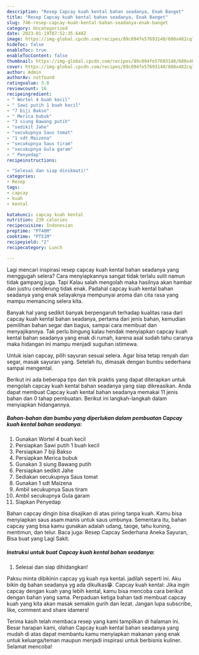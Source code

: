 ```yaml
---
description: "Resep Capcay kuah kental bahan seadanya, Enak Banget"
title: "Resep Capcay kuah kental bahan seadanya, Enak Banget"
slug: 746-resep-capcay-kuah-kental-bahan-seadanya-enak-banget
category: Uncategorized
date: 2023-01-19T07:52:35.648Z
image: https://img-global.cpcdn.com/recipes/89c094fe57693140/680x482cq70/capcay-kuah-kental-bahan-seadanya-foto-resep-utama.jpg
hideToc: false
enableToc: true
enableTocContent: false
thumbnail: https://img-global.cpcdn.com/recipes/89c094fe57693140/680x482cq70/capcay-kuah-kental-bahan-seadanya-foto-resep-utama.jpg
cover: https://img-global.cpcdn.com/recipes/89c094fe57693140/680x482cq70/capcay-kuah-kental-bahan-seadanya-foto-resep-utama.jpg
author: Admin
authorAv: notfound
ratingvalue: 3.8
reviewcount: 16
recipeingredient:
- " Wortel 4 buah kecil"
- " Sawi putih 1 buah kecil"
- "7 biji Bakso"
- " Merica bubuk"
- "3 siung Bawang putih"
- "sedikit Jahe"
- "secukupnya Saus tomat"
- "1 sdt Maizena"
- "secukupnya Saus tiram"
- "secukupnya Gula garam"
- " Penyedap"
recipeinstructions:

- "Selesai dan siap dinikmati!"
categories:
- Resep
tags:
- capcay
- kuah
- kental

katakunci: capcay kuah kental 
nutrition: 239 calories
recipecuisine: Indonesian
preptime: "PT40M"
cooktime: "PT51M"
recipeyield: "2"
recipecategory: Lunch

---
```



Lagi mencari inspirasi resep capcay kuah kental bahan seadanya yang menggugah selera? Cara menyiapkannya sangat tidak terlalu sulit namun tidak gampang juga. Tapi Kalau salah mengolah maka hasilnya akan hambar dan justru cenderung tidak enak. Padahal capcay kuah kental bahan seadanya yang enak selayaknya mempunyai aroma dan cita rasa yang mampu memancing selera kita.


Banyak hal yang sedikit banyak berpengaruh terhadap kualitas rasa dari capcay kuah kental bahan seadanya, pertama dari jenis bahan, kemudian pemilihan bahan segar dan bagus, sampai cara membuat dan menyajikannya. Tak perlu bingung kalau hendak menyiapkan capcay kuah kental bahan seadanya yang enak di rumah, karena asal sudah tahu caranya maka hidangan ini mampu menjadi suguhan istimewa.

Untuk isian capcay, pilih sayuran sesuai selera. Agar bisa tetap renyah dan segar, masak sayuran yang. Setelah itu, dimasak dengan bumbu sederhana sampai mengental.


Berikut ini ada beberapa tips dan trik praktis yang dapat diterapkan untuk mengolah capcay kuah kental bahan seadanya yang siap dikreasikan. Anda dapat membuat Capcay kuah kental bahan seadanya memakai 11 jenis bahan dan 0 tahap pembuatan. Berikut ini langkah-langkah dalam menyiapkan hidangannya.

<!--inarticleads1-->

##### Bahan-bahan dan bumbu yang diperlukan dalam pembuatan Capcay kuah kental bahan seadanya:

1. Gunakan  Wortel 4 buah kecil
1. Persiapkan  Sawi putih 1 buah kecil
1. Persiapkan 7 biji Bakso
1. Persiapkan  Merica bubuk
1. Gunakan 3 siung Bawang putih
1. Persiapkan sedikit Jahe
1. Sediakan secukupnya Saus tomat
1. Gunakan 1 sdt Maizena
1. Ambil secukupnya Saus tiram
1. Ambil secukupnya Gula garam
1. Siapkan  Penyedap


Bahan capcay dingin bisa disajikan di atas piring tanpa kuah. Kamu bisa menyiapkan saus asam manis untuk saus umbunya. Sementara itu, bahan capcay yang bisa kamu gunakan adalah udang, taoge, tahu kuning, mentimun, dan telur. Baca juga: Resep Capcay Sederhana Aneka Sayuran, Bisa buat yang Lagi Sakit. 

<!--inarticleads2-->

##### Instruksi untuk buat Capcay kuah kental bahan seadanya:


1. Selesai dan siap dihidangkan!

Paksu minta dibikinin capcay yg kuah nya kental. jadilah seperti ini. Aku bikin dg bahan seadanya yg ada dikulkas😁. Capcay kuah kental: Jika ingin capcay dengan kuah yang lebih kental, kamu bisa mencoba cara berikut dengan bahan yang sama. Perpaduan ketiga bahan tadi membuat capcay kuah yang kita akan masak semakin gurih dan lezat. Jangan lupa subscribe, like, comment and share idamers! 

Terima kasih telah membaca resep yang kami tampilkan di halaman ini. Besar harapan kami, olahan Capcay kuah kental bahan seadanya yang mudah di atas dapat membantu kamu menyiapkan makanan yang enak untuk keluarga/teman maupun menjadi inspirasi untuk berbisnis kuliner. Selamat mencoba!
